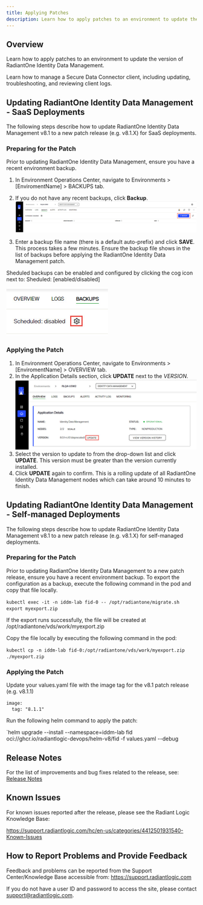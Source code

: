 ```yaml
---
title: Applying Patches
description: Learn how to apply patches to an environment to update the version of RadiantOne Identity Data Management. 
---
```


## Overview

Learn how to apply patches to an environment to update the version of RadiantOne Identity Data Management. 

Learn how to manage a Secure Data Connector client, including updating, troubleshooting, and reviewing client logs.

## Updating RadiantOne Identity Data Management - SaaS Deployments

The following steps describe how to update RadiantOne Identity Data Management v8.1 to a new patch release (e.g. v8.1.X) for SaaS deployments.

### Preparing for the Patch

Prior to updating RadiantOne Identity Data Management, ensure you have a recent environment backup.

1. In Environment Operations Center, navigate to Environments > [EnviromentName] > BACKUPS tab.
1. If you do not have any recent backups, click **Backup**.
 ![Create a Backup](Media/backup-env.jpg)

1. Enter a backup file name (there is a default auto-prefix) and click **SAVE**. This process takes a few minutes. Ensure the backup file shows in the list of backups before applying the RadiantOne Identity Data Management patch.

Sheduled backups can be enabled and configured by clicking the cog icon next to: Sheduled: [enabled/disabled]

![Scheduling Backups](Media/schedule-backups.jpg)

### Applying the Patch

1. In Environment Operations Center, navigate to Environments > [EnviromentName] > OVERVIEW tab.
1. In the Application Details section, click **UPDATE** next to the *VERSION*.
  ![Apply Patch](Media/apply-patch.jpg)
1. Select the version to update to from the drop-down list and click **UPDATE**. This version must be greater than the version currently installed.
1. Click **UPDATE** again to confirm. This is a rolling update of all RadiantOne Identity Data Management nodes which can take around 10 minutes to finish. 

## Updating RadiantOne Identity Data Management - Self-managed Deployments

The following steps describe how to update RadiantOne Identity Data Management v8.1 to a new patch release (e.g. v8.1.X) for self-managed deployments.

### Preparing for the Patch

Prior to updating RadiantOne Identity Data Management to a new patch release, ensure you have a recent environment backup.
To export the configuration as a backup, execute the following command in the pod and copy that file locally.

`kubectl exec -it -n iddm-lab fid-0 -- /opt/radiantone/migrate.sh export myexport.zip`

If the export runs successfully, the file will be created at /opt/radiantone/vds/work/myexport.zip

Copy the file locally by executing the following command in the pod:

`kubectl cp -n iddm-lab fid-0:/opt/radiantone/vds/work/myexport.zip ./myexport.zip`


### Applying the Patch

Update your values.yaml file with the image tag for the v8.1 patch release (e.g. v8.1.1)

```
image:
  tag: "8.1.1"
```

Run the following helm command to apply the patch:

`helm upgrade --install --namespace=iddm-lab fid oci://ghcr.io/radiantlogic-devops/helm-v8/fid -f values.yaml --debug

## Release Notes

For the list of improvements and bug fixes related to the release, see: [Release Notes](../maintenance/release-notes/release-notes)

## Known Issues 

For known issues reported after the release, please see the Radiant Logic Knowledge Base: 

https://support.radiantlogic.com/hc/en-us/categories/4412501931540-Known-Issues  

## How to Report Problems and Provide Feedback 

Feedback and problems can be reported from the Support Center/Knowledge Base accessible from: https://support.radiantlogic.com  

If you do not have a user ID and password to access the site, please contact support@radiantlogic.com. 

